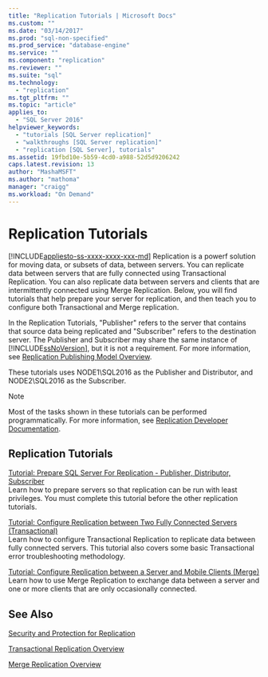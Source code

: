 ```yaml
---
title: "Replication Tutorials | Microsoft Docs"
ms.custom: ""
ms.date: "03/14/2017"
ms.prod: "sql-non-specified"
ms.prod_service: "database-engine"
ms.service: ""
ms.component: "replication"
ms.reviewer: ""
ms.suite: "sql"
ms.technology: 
  - "replication"
ms.tgt_pltfrm: ""
ms.topic: "article"
applies_to: 
  - "SQL Server 2016"
helpviewer_keywords: 
  - "tutorials [SQL Server replication]"
  - "walkthroughs [SQL Server replication]"
  - "replication [SQL Server], tutorials"
ms.assetid: 19fbd10e-5b59-4cd0-a988-52d5d9206242
caps.latest.revision: 13
author: "MashaMSFT"
ms.author: "mathoma"
manager: "craigg"
ms.workload: "On Demand"
---
```

# Replication Tutorials
[!INCLUDE[appliesto-ss-xxxx-xxxx-xxx-md](../../includes/appliesto-ss-xxxx-xxxx-xxx-md.md)]
Replication is a powerf solution for moving data, or subsets of data, between servers. You can replicate data between servers that are fully connected using Transactional Replication. You can also replicate data between servers and clients that are intermittently connected using Merge Replication. Below, you will find tutorials that help prepare your server for replication, and then teach you to configure both Transactional and Merge replication. 
  
In the Replication Tutorials, "Publisher" refers to the server that contains that source data being replicated and "Subscriber" refers to the destination server. The Publisher and Subscriber may share the same instance of [!INCLUDE[ssNoVersion](../../includes/ssnoversion-md.md)], but it is not a requirement. For more information, see [Replication Publishing Model Overview](../../relational-databases/replication/publish/replication-publishing-model-overview.md).  

These tutorials uses NODE1\SQL2016 as the Publisher and Distributor, and NODE2\SQL2016 as the Subscriber. 
  
> [!NOTE]  
> Most of the tasks shown in these tutorials can be performed programmatically. For more information, see [Replication Developer Documentation](../../relational-databases/replication/concepts/replication-developer-documentation.md).  
  
## Replication Tutorials  
[Tutorial: Prepare SQL Server For Replication - Publisher, Distributor, Subscriber](../../relational-databases/replication/tutorial-preparing-the-server-for-replication.md)  
Learn how to prepare servers so that replication can be run with least privileges. You must complete this tutorial before the other replication tutorials.  
  
[Tutorial: Configure Replication between Two Fully Connected Servers (Transactional)](../../relational-databases/replication/tutorial-replicating-data-between-continuously-connected-servers.md)  
Learn how to configure Transactional Replication to replicate data between fully connected servers. This tutorial also covers some basic Transactional error troubleshooting methodology. 

  
[Tutorial: Configure Replication between a Server and Mobile Clients (Merge)](../../relational-databases/replication/tutorial-replicating-data-with-mobile-clients.md)  
Learn how to use Merge Replication to exchange data between a server and one or more clients that are only occasionally connected.  
  
## See Also  
[Security and Protection for Replication](../../relational-databases/replication/security/security-and-protection-replication.md) 

[Transactional Replication Overview](https://docs.microsoft.com/en-us/sql/relational-databases/replication/transactional/transactional-replication) 

[Merge Replication Overview](https://docs.microsoft.com/en-us/sql/relational-databases/replication/merge/merge-replication)

  